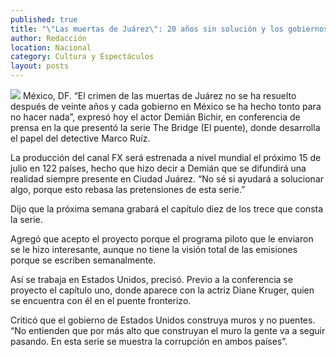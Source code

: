 ```yaml
---
published: true
title: "\"Las muertas de Juárez\": 20 años sin solución y los gobiernos todavía se hacen tontos: Demián Bichir"
author: Redacción
location: Nacional
category: Cultura y Espectáculos
layout: posts
---
```


![](http://i.imgur.com/e1JGTPMm.jpg)
México, DF. “El crimen de las muertas de Juárez no se ha resuelto después de veinte años y cada gobierno en México se ha hecho tonto para no hacer nada”, expresó hoy el actor Demián Bichir, en conferencia de prensa en la que presentó la serie The Bridge (El puente), donde desarrolla el papel del detective Marco Ruíz.

La producción del canal FX será estrenada a nivel mundial el próximo 15 de julio en 122 países, hecho que hizo decir a Demián que se difundirá una realidad siempre presente en Ciudad Juárez. “No sé si ayudará a solucionar algo, porque esto rebasa las pretensiones de esta serie.”

Dijo que la próxima semana grabará el capítulo diez de los trece que consta la serie.

Agregó que acepto el proyecto porque el programa piloto que le enviaron se le hizo interesante, aunque no tiene la visión total de las emisiones porque se escriben semanalmente.

Así se trabaja en Estados Unidos, precisó. Previo a la conferencia se proyecto el capítulo uno, donde aparece con la actriz Diane Kruger, quien se encuentra con él en el puente fronterizo.

Criticó que el gobierno de Estados Unidos construya muros y no puentes. “No entienden que por más alto que construyan el muro la gente va a seguir pasando. En esta serie se muestra la corrupción en ambos países”.
